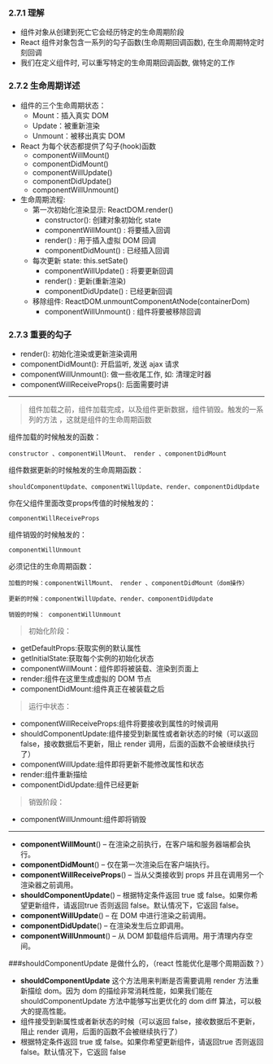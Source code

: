 ### 2.7.1 理解
+ 组件对象从创建到死亡它会经历特定的生命周期阶段
+ React 组件对象包含一系列的勾子函数(生命周期回调函数), 在生命周期特定时刻回调
+ 我们在定义组件时, 可以重写特定的生命周期回调函数, 做特定的工作
### 2.7.2 生命周期详述
+ 组件的三个生命周期状态：
    + Mount：插入真实 DOM
    + Update：被重新渲染
    + Unmount：被移出真实 DOM
+ React 为每个状态都提供了勾子(hook)函数
    + componentWillMount()
    + componentDidMount()
    + componentWillUpdate()
    + componentDidUpdate()
    + componentWillUnmount()
+ 生命周期流程:
    + 第一次初始化渲染显示: ReactDOM.render()
        + constructor(): 创建对象初始化 state
        + componentWillMount() : 将要插入回调
        + render() : 用于插入虚拟 DOM 回调
        + componentDidMount() : 已经插入回调
    + 每次更新 state: this.setSate()
        + componentWillUpdate() : 将要更新回调
        + render() : 更新(重新渲染)
        + componentDidUpdate() : 已经更新回调
    + 移除组件: ReactDOM.unmountComponentAtNode(containerDom)
        + componentWillUnmount() : 组件将要被移除回调

###  2.7.3 重要的勾子
+ render(): 初始化渲染或更新渲染调用
+ componentDidMount(): 开启监听, 发送 ajax 请求
+ componentWillUnmount(): 做一些收尾工作, 如: 清理定时器
+ componentWillReceiveProps(): 后面需要时讲

<hr />

>组件加载之前，组件加载完成，以及组件更新数据，组件销毁。触发的一系列的方法 ，这就是组件的生命周期函数

组件加载的时候触发的函数： 

    constructor 、componentWillMount、 render 、componentDidMount

组件数据更新的时候触发的生命周期函数：

    shouldComponentUpdate、componentWillUpdate、render、componentDidUpdate

你在父组件里面改变props传值的时候触发的：

    componentWillReceiveProps

组件销毁的时候触发的：

    componentWillUnmount

必须记住的生命周期函数：

    加载的时候：componentWillMount、 render 、componentDidMount（dom操作）

    更新的时候：componentWillUpdate、render、componentDidUpdate

    销毁的时候： componentWillUnmount


>初始化阶段：
+ getDefaultProps:获取实例的默认属性
+ getInitialState:获取每个实例的初始化状态
+ componentWillMount：组件即将被装载、渲染到页面上
+ render:组件在这里生成虚拟的 DOM 节点
+ componentDidMount:组件真正在被装载之后
>运行中状态：
+ componentWillReceiveProps:组件将要接收到属性的时候调用
+ shouldComponentUpdate:组件接受到新属性或者新状态的时候（可以返回 false，接收数据后不更新，阻止 render 调用，后面的函数不会被继续执行了）
+ componentWillUpdate:组件即将更新不能修改属性和状态
+ render:组件重新描绘
+ componentDidUpdate:组件已经更新

>销毁阶段：
+ componentWillUnmount:组件即将销毁
<hr />
    
+ **componentWillMount**() – 在渲染之前执行，在客户端和服务器端都会执行。
+ **componentDidMount**() – 仅在第一次渲染后在客户端执行。
+ **componentWillReceiveProps**() – 当从父类接收到 props 并且在调用另一个渲染器之前调用。
+ **shouldComponentUpdate**() – 根据特定条件返回 true 或 false。如果你希望更新组件，请返回true 否则返回 false。默认情况下，它返回 false。
+ **componentWillUpdate**() – 在 DOM 中进行渲染之前调用。
+ **componentDidUpdate**() – 在渲染发生后立即调用。
+ **componentWillUnmount**() – 从 DOM 卸载组件后调用。用于清理内存空间。

###shouldComponentUpdate 是做什么的，（react 性能优化是哪个周期函数？）
+ **shouldComponentUpdate** 这个方法用来判断是否需要调用 render 方法重新描绘 dom。因为 dom 的描绘非常消耗性能，如果我们能在 shouldComponentUpdate 方法中能够写出更优化的 dom diff 算法，可以极大的提高性能。
+ 组件接受到新属性或者新状态的时候（可以返回 false，接收数据后不更新，阻止 render 调用，后面的函数不会被继续执行了）
+ 根据特定条件返回 true 或 false。如果你希望更新组件，请返回true 否则返回 false。默认情况下，它返回 false
